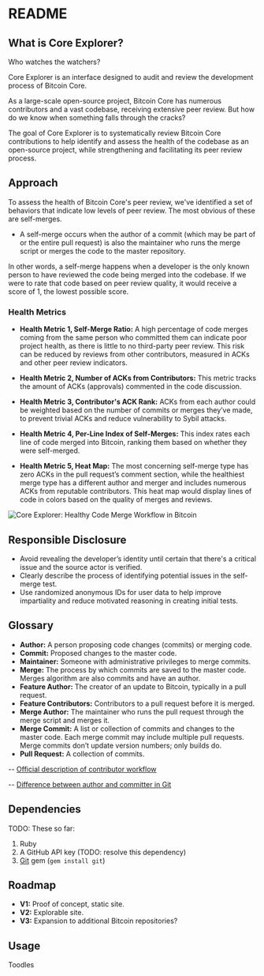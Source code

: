 # README

## What is Core Explorer?
Who watches the watchers?

Core Explorer is an interface designed to audit and review the development process of Bitcoin Core.

As a large-scale open-source project, Bitcoin Core has numerous contributors and a vast codebase, receiving extensive peer review. But how do we know when something falls through the cracks?

The goal of Core Explorer is to systematically review Bitcoin Core contributions to help identify and assess the health of the codebase as an open-source project, while strengthening and facilitating its peer review process.

## Approach
To assess the health of Bitcoin Core's peer review, we've identified a set of behaviors that indicate low levels of peer review. The most obvious of these are self-merges.
- A self-merge occurs when the author of a commit (which may be part of or the entire pull request) is also the maintainer who runs the merge script or merges the code to the master repository.

In other words, a self-merge happens when a developer is the only known person to have reviewed the code being merged into the codebase. If we were to rate that code based on peer review quality, it would receive a score of 1, the lowest possible score.

### Health Metrics
- **Health Metric 1, Self-Merge Ratio:** A high percentage of code merges coming from the same person who committed them can indicate poor project health, as there is little to no third-party peer review. This risk can be reduced by reviews from other contributors, measured in ACKs and other peer review indicators.

- **Health Metric 2, Number of ACKs from Contributors:** This metric tracks the amount of ACKs (approvals) commented in the code discussion.

- **Health Metric 3, Contributor's ACK Rank:** ACKs from each author could be weighted based on the number of commits or merges they’ve made, to prevent trivial ACKs and reduce vulnerability to Sybil attacks.

- **Health Metric 4, Per-Line Index of Self-Merges:** This index rates each line of code merged into Bitcoin, ranking them based on whether they were self-merged.

- **Health Metric 5, Heat Map:** The most concerning self-merge type has zero ACKs in the pull request’s comment section, while the healthiest merge type has a different author and merger and includes numerous ACKs from reputable contributors. This heat map would display lines of code in colors based on the quality of merges and reviews.

![Core Explorer: Healthy Code Merge Workflow in Bitcoin](image.png)

## Responsible Disclosure
- Avoid revealing the developer’s identity until certain that there's a critical issue and the source actor is verified. 
- Clearly describe the process of identifying potential issues in the self-merge test.
- Use randomized anonymous IDs for user data to help improve impartiality and reduce motivated reasoning in creating initial tests.

## Glossary
- **Author:** A person proposing code changes (commits) or merging code.
- **Commit:** Proposed changes to the master code.
- **Maintainer:** Someone with administrative privileges to merge commits.
- **Merge:** The process by which commits are saved to the master code. Merges algorithm are also commits and have an author.
- **Feature Author:** The creator of an update to Bitcoin, typically in a pull request.
- **Feature Contributors:** Contributors to a pull request before it is merged.
- **Merge Author:** The maintainer who runs the pull request through the merge script and merges it.
- **Merge Commit:** A list or collection of commits and changes to the master code. Each merge commit may include multiple pull requests. Merge commits don’t update version numbers; only builds do.
- **Pull Request:** A collection of commits.

-- [Official description of contributor workflow](https://github.com/bitcoin/bitcoin/blob/master/CONTRIBUTING.md)

-- [Difference between author and committer in Git](https://stackoverflow.com/questions/18750808/difference-between-author-and-committer-in-git/18754896#18754896)

## Dependencies

TODO: These so far:

1. Ruby
2. A GitHub API key (TODO: resolve this dependency)
3. [Git](https://github.com/ruby-git/ruby-git) gem (`gem install git`)

## Roadmap
- **V1:** Proof of concept, static site.
- **V2:** Explorable site.
- **V3:** Expansion to additional Bitcoin repositories?

## Usage

Toodles



